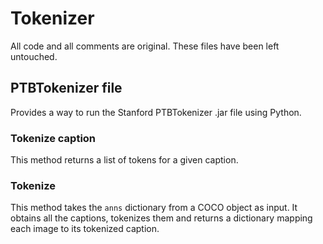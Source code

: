# Tokenizer

All code and all comments are original. These files have been left untouched.

## PTBTokenizer file

Provides a way to run the Stanford PTBTokenizer .jar file using Python.

### Tokenize caption

This method returns a list of tokens for a given caption.

### Tokenize

This method takes the `anns` dictionary from a COCO object as input. It obtains all the captions, tokenizes them and 
returns a dictionary mapping each image to its tokenized caption. 
    